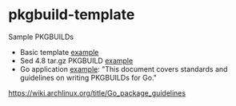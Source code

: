 # pkgbuild-template
Sample PKGBUILDs

- Basic template [example](https://github.com/alex-arce/pkgbuild-template/blob/main/PKGBUILD.example)
- Sed 4.8 tar.gz PKGBUILD [example](https://github.com/alex-arce/pkgbuild-template/blob/main/examples/PKGBUILD.sed-example)
- Go application [example](https://github.com/alex-arce/pkgbuild-template/blob/main/examples/PKGBUILD.go-example):
"This document covers standards and guidelines on writing PKGBUILDs for Go."

https://wiki.archlinux.org/title/Go_package_guidelines
